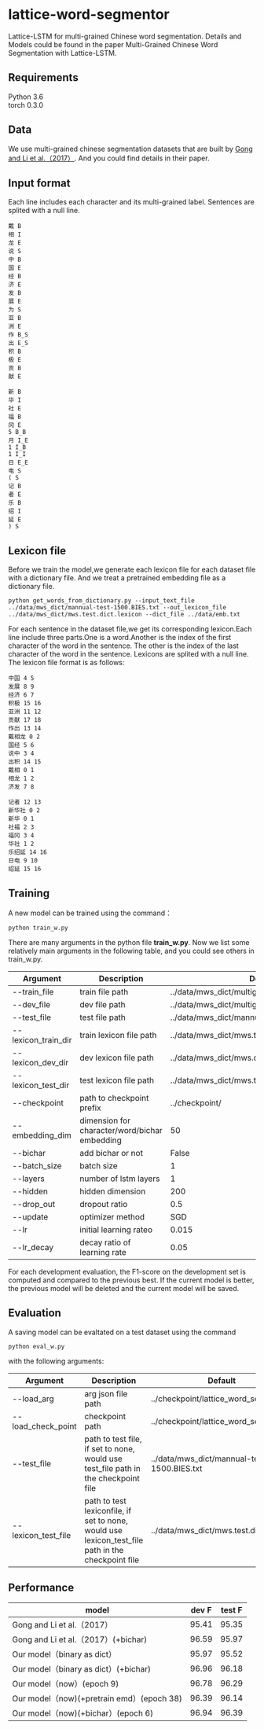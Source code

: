 # lattice-word-segmentor

Lattice-LSTM for multi-grained Chinese word segmentation.
Details and Models could be found in the paper Multi-Grained Chinese Word Segmentation with Lattice-LSTM.

## Requirements
Python 3.6  
torch 0.3.0
## Data
We use multi-grained chinese segmentation datasets that are built by [Gong and Li et al.（2017）](http://www.aclweb.org/anthology/D/D17/D17-1072.pdf). And you could find details in their paper.
## Input format
Each line includes each character and its multi-grained label. Sentences are splited with a null line.  

```
戴 B
相 I
龙 E
说 S
中 B
国 E
经 B
济 E
发 B
展 E
为 S
亚 B
洲 E
作 B_S
出 E_S
积 B
极 E
贡 B
献 E  

新 B
华 I
社 E
福 B
冈 E
5 B_B
月 I_E
1 I_B
1 I_I
日 E_E
电 S
( S
记 B
者 E
乐 B
绍 I
延 E
) S
```

## Lexicon file
Before we train the model,we generate each lexicon file for each dataset file with a dictionary file. And we treat a pretrained embedding file as a dictionary file.

```
python get_words_from_dictionary.py --input_text_file ../data/mws_dict/mannual-test-1500.BIES.txt --out_lexicon_file ../data/mws_dict/mws.test.dict.lexicon --dict_file ../data/emb.txt
```

For each sentence in the dataset file,we get its corresponding lexicon.Each line include three parts.One is a word.Another is the index of the first character of the word in the sentence. The other is the index of the last character of the word in the sentence. Lexicons are splited with a null line. The lexicon file format is as follows:

```
中国 4 5
发展 8 9
经济 6 7
积极 15 16
亚洲 11 12
贡献 17 18
作出 13 14
戴相龙 0 2
国经 5 6
说中 3 4
出积 14 15
戴相 0 1
相龙 1 2
济发 7 8

记者 12 13
新华社 0 2
新华 0 1
社福 2 3
福冈 3 4
华社 1 2
乐绍延 14 16
日电 9 10
绍延 15 16
```

## Training
A new model can be trained using the command：  

```
python train_w.py
```
There are many arguments in the python file __train_w.py__. Now we list some relatively main arguments in the following table, and you could see others in train_w.py.

Argument  | Description  |  Default
------------- | -------------  | -------------
--train_file   | train file path  | ../data/mws_dict/multigrain.alltrain.hwc.BIES.all.txt
--dev_file  | dev file path  | ../data/mws_dict/multigrain.alldev.hwc.BIES.txt
--test_file  | test file path  | ../data/mws_dict/mannual-test-1500.BIES.txt
--lexicon\_train_dir | train lexicon file path| ../data/mws_dict/mws.train.dict.lexicon
--lexicon\_dev_dir | dev lexicon file path| ../data/mws_dict/mws.dev.dict.lexicon
--lexicon\_test_dir  | test lexicon file path| ../data/mws_dict/mws.test.dict.lexicon
--checkpoint | path to checkpoint prefix| ../checkpoint/
--embedding_dim |dimension for character/word/bichar embedding | 50
--bichar | add bichar or not| False
--batch_size| batch size| 1
--layers | number of lstm layers| 1
--hidden | hidden dimension| 200
--drop_out | dropout ratio| 0.5
--update | optimizer method| SGD
--lr | initial learning rateo| 0.015
--lr_decay | decay ratio of learning rate| 0.05

For each development evaluation, the F1-score on the development set is computed and compared to the previous best. If the current model is better, the previous model will be deleted and the current model will be saved. 

## Evaluation
A saving model can be evaltated on a test dataset using the command

```
python eval_w.py
```
with the following arguments:

Argument  | Description  |  Default
------------- | -------------  | -------------
--load_arg   | arg json file path  | ../checkpoint/lattice\_word_seg.json
--load\_check_point   | checkpoint path  | ../checkpoint/lattice_word_seg.model
--test_file   | path to test file, if set to none, would use test_file path in the checkpoint file | ../data/mws_dict/mannual-test-1500.BIES.txt
--lexicon_test_file   | path to test lexiconfile, if set to none, would use lexicon\_test_file path in the checkpoint file  | ../data/mws_dict/mws.test.dict.lexicon

## Performance

model  | dev F  |  test F
------------- | -------------  | -------------
Gong and Li et al.（2017）   | 95.41  | 95.35
Gong and Li et al.（2017）(+bichar) | 96.59  | 95.97
Our model（binary as dict）  | 95.97  | 95.52
Our model（binary as dict）(+bichar)  | 96.96  | 96.18
Our model（now）(epoch 9)  | 96.78  | 96.29
Our model（now)(+pretrain emd）(epoch 38)  | 96.39 | 96.14
Our model（now)(+bichar）(epoch 6)  | 96.94 | 96.39
